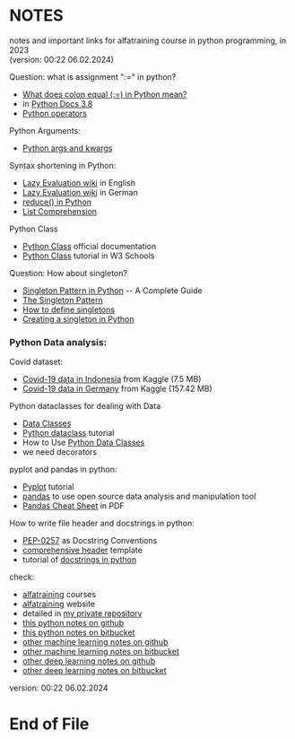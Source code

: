 # NOTES #

notes and important links for alfatraining course in python programming, in 2023  
(version: 00:22 06.02.2024) 


Question: what is assignment ":=" in python?  

* [What does colon equal (:=) in Python mean?](https://stackoverflow.com/questions/26000198/what-does-colon-equal-in-python-mean)  
* in [Python Docs 3.8](https://docs.python.org/3/whatsnew/3.8.html) 
* [Python operators](https://www.w3schools.com/python/python_operators.asp)  


Python Arguments:  

* [Python args and kwargs](https://realpython.com/python-kwargs-and-args/)  


Syntax shortening in Python:  

* [Lazy Evaluation wiki](https://en.wikipedia.org/wiki/Lazy_evaluation) in English   
* [Lazy Evaluation wiki](https://de.wikipedia.org/wiki/Lazy_Evaluation) in German  
* [reduce() in Python](https://www.geeksforgeeks.org/reduce-in-python/)  
* [List Comprehension](https://www.w3schools.com/python/python_lists_comprehension.asp)  


Python Class  

* [Python Class](https://docs.python.org/3/tutorial/classes.html) official documentation  
* [Python Class](https://www.w3schools.com/python/python_classes.asp) tutorial in W3 Schools   


Question: How about singleton?  

* [Singleton Pattern in Python](https://www.geeksforgeeks.org/singleton-pattern-in-python-a-complete-guide/) -- A Complete Guide   
* [The Singleton Pattern](https://python-patterns.guide/gang-of-four/singleton/)  
* [How to define singletons](https://stackoverflow.com/questions/31875/is-there-a-simple-elegant-way-to-define-singletons)  
* [Creating a singleton in Python](https://stackoverflow.com/questions/6760685/creating-a-singleton-in-python)  


### Python Data analysis:  


Covid dataset:  

* [Covid-19 data in Indonesia](https://www.kaggle.com/datasets/hendratno/covid19-indonesia/data) from Kaggle (7.5 MB)  
* [Covid-19 data in Germany](https://www.kaggle.com/datasets/headsortails/covid19-tracking-germany) from Kaggle (157.42 MB)  


Python dataclasses for dealing with Data  

* [Data Classes](https://docs.python.org/3/library/dataclasses.html)  
* [Python dataclass](https://www.pythontutorial.net/python-oop/python-dataclass/) tutorial  
* How to Use [Python Data Classes](https://www.dataquest.io/blog/how-to-use-python-data-classes/)  
* we need decorators  


pyplot and pandas in python:    

* [Pyplot](https://matplotlib.org/stable/tutorials/pyplot.html) tutorial  
* [pandas](https://pandas.pydata.org/) to use open source data analysis and manipulation tool  
* [Pandas Cheat Sheet](https://pandas.pydata.org/Pandas_Cheat_Sheet.pdf) in PDF  


How to write file header and docstrings in python:  

* [PEP-0257](https://peps.python.org/pep-0257/) as Docstring Conventions  
* [comprehensive header](https://gist.github.com/NicolasBizzozzero/6d4ca63f8482a1af99b0ed022c13b041) template  
* tutorial of [docstrings in python](https://www.datacamp.com/tutorial/docstrings-python)  


check:  

* [alfatraining](https://www.alfatraining.de/gefoerderte-weiterbildung/) courses  
* [alfatraining](https://www.alfatraining.de/) website  
* detailed in [my private repository](https://bitbucket.org/iscab/alfatraining_2023_python/)  
* [this python notes on github](https://github.com/iscab/belajar_python/blob/main/Course2023_alfatraining_Python_Programmierung/my_notes/notes.md)  
* [this python notes on bitbucket](https://bitbucket.org/iscab/alfatraining_2023_python/src/master/my_notes/notes.md)  
* [other machine learning notes on github](https://github.com/iscab/belajar_python/blob/main/Course2023_alfatraining_Machine_Learning/my_notes/notes.md)  
* [other machine learning notes on bitbucket](https://bitbucket.org/iscab/alfatraining_2023_machine_learning/src/master/my_notes/notes.md)  
* [other deep learning notes on github](https://github.com/iscab/belajar_python/blob/main/Course2023_alfatraining_Deep_Learning/my_notes/notes.md)  
* [other deep learning notes on bitbucket](https://bitbucket.org/iscab/alfatraining_2023_deep_learning/src/master/my_notes/notes.md)  


version: 00:22 06.02.2024  

# End of File
